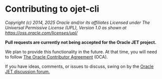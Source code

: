 # Contributing to ojet-cli

*Copyright (c) 2014, 2025 Oracle and/or its affiliates
 Licensed under The Universal Permissive License (UPL), Version 1.0
 as shown at https://oss.oracle.com/licenses/upl/*

**Pull requests are currently not being accepted for the Oracle JET project.**  

We plan to provide this functionality in the future. At that time, you will need to follow [The Oracle Contributor Agreement](https://www.oracle.com/technetwork/community/oca-486395.html)
(OCA).

If you have ideas, comments, or issues to discuss, swing on by the [Oracle JET discussion forum.](https://community.oracle.com/community/development_tools/oracle-jet/generators)

